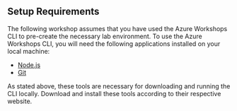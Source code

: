 ## Setup Requirements
The following workshop assumes that you have used the Azure Workshops CLI to pre-create the necessary lab environment. To use the Azure Workshops CLI, you will need the following applications installed on your local machine:
  * [Node.js](https://nodejs.org/)
  * [Git](https://git-scm.com/downloads)

As stated above, these tools are necessary for downloading and running the CLI locally. Download and install these tools according to their respective website.